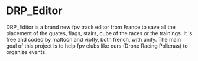 # DRP_Editor
DRP_Editor is a brand new fpv track editor from France to save all the placement of the guates, flags, stairs, cube of the races or the trainings. It is free and coded by mattoon and viofly, both french, with unity. The main goal of this project is to help fpv clubs like ours (Drone Racing Polienas) to organize events.  
